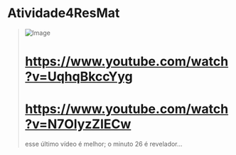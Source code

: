 # Atividade4ResMat
> ![Image](https://github.com/user-attachments/assets/82b3fa2d-0846-458d-a563-5e5b4899364f)
> # https://www.youtube.com/watch?v=UqhqBkccYyg 
> # https://www.youtube.com/watch?v=N7OlyzZIECw
> esse último vídeo é melhor; o minuto 26 é revelador...
